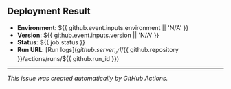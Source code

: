 ## Deployment Result

- **Environment**: ${{ github.event.inputs.environment || 'N/A' }}
- **Version**: ${{ github.event.inputs.version || 'N/A' }}
- **Status**: ${{ job.status }}
- **Run URL**: [Run logs](${{ github.server_url }}/${{ github.repository }}/actions/runs/${{ github.run_id }})

---

_This issue was created automatically by GitHub Actions._
